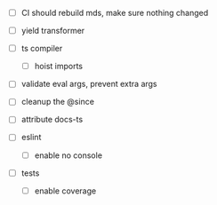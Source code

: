 -   [ ] CI should rebuild mds, make sure nothing changed

-   [ ] yield transformer

-   [ ] ts compiler

    -   [ ] hoist imports

-   [ ] validate eval args, prevent extra args

-   [ ] cleanup the @since
-   [ ] attribute docs-ts

-   [ ] eslint

    -   [ ] enable no console

-   [ ] tests

    -   [ ] enable coverage
